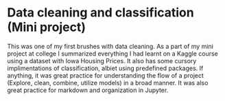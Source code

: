 # Data cleaning and classification (Mini project)

This was one of my first brushes with data cleaning. As a part of my mini project at college I summarized everything I had learnt on a Kaggle course using a dataset with Iowa Housing Prices.
It also has some cursory implimentations of classification, albiet using predefined packages. If anything, it was great practice for understanding the flow of a project (Explore, clean, combine, utilize models) in a broad manner. It was also great practice for markdown and organization in Jupyter. 


